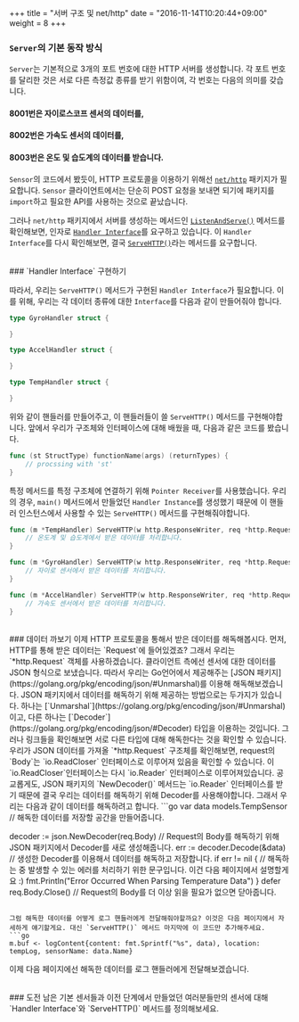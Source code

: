 +++
title = "서버 구조 및 net/http"
date = "2016-11-14T10:20:44+09:00"
weight = 8
+++

### `Server`의 기본 동작 방식
`Server`는 기본적으로 3개의 포트 번호에 대한 HTTP 서버를 생성합니다. 각 포트 번호를 달리한 것은 서로 다른 측정값 종류를 받기 위함이여, 각 번호는 다음의 의미를 갖습니다.

#### 8001번은 자이로스코프 센서의 데이터를,
#### 8002번은 가속도 센서의 데이터를,
#### 8003번은 온도 및 습도계의 데이터를 받습니다.

`Sensor`의 코드에서 봤듯이, HTTP 프로토콜을 이용하기 위해선 [`net/http`](https://golang.org/pkg/net/http/) 패키지가 필요합니다. `Sensor` 클라이언트에서는 단순히 POST 요청을 보내면 되기에 패키지를 `import`하고 필요한 API를 사용하는 것으로 끝났습니다.

그러나 `net/http` 패키지에서 서버를 생성하는 메서드인 [`ListenAndServe()`](https://golang.org/pkg/net/http/#ListenAndServe) 메서드를 확인해보면, 인자로 [`Handler Interface`](https://golang.org/pkg/net/http/#Handler)를 요구하고 있습니다. 이 `Handler Interface`를 다시 확인해보면, 결국 [`ServeHTTP()`](https://golang.org/pkg/net/http/#HandlerFunc)라는 메서드를 요구합니다.

<br>
### `Handler Interface` 구현하기

따라서, 우리는 `ServeHTTP()` 메서드가 구현된 `Handler Interface`가 필요합니다. 이를 위해, 우리는 각 데이터 종류에 대한 `Interface`를 다음과 같이 만들어줘야 합니다.

```go
type GyroHandler struct {

}

type AccelHandler struct {

}

type TempHandler struct {

}
```

위와 같이 핸들러를 만들어주고, 이 핸들러들이 쓸 `ServeHTTP()` 메서드를 구현해야합니다. 앞에서 우리가 구조체와 인터페이스에 대해 배웠을 때, 다음과 같은 코드를 봤습니다.

```go
func (st StructType) functionName(args) (returnTypes) {
    // procssing with 'st'
}
```
특정 메서드를 특정 구조체에 연결하기 위해 `Pointer Receiver`를 사용했습니다. 우리의 경우, `main()` 메서드에서 만들었던 `Handler Instance`를 생성했기 때문에 이 핸들러 인스턴스에서 사용할 수 있는 `ServeHTTP()` 메서드를 구현해줘야합니다.

```go
func (m *TempHandler) ServeHTTP(w http.ResponseWriter, req *http.Request) {
	// 온도계 및 습도계에서 받은 데이터를 처리합니다.
}

func (m *GyroHandler) ServeHTTP(w http.ResponseWriter, req *http.Request) {
	// 자이로 센서에서 받은 데이터를 처리합니다.
}

func (m *AccelHandler) ServeHTTP(w http.ResponseWriter, req *http.Request) {
	// 가속도 센서에서 받은 데이터를 처리합니다.
}
```

<br>
### 데이터 까보기
이제 HTTP 프로토콜을 통해서 받은 데이터를 해독해봅시다. 먼저, HTTP를 통해 받은 데이터는 `Request`에 들어있겠죠? 그래서 우리는 `*http.Request` 객체를 사용하겠습니다. 클라이언트 측에선 센서에 대한 데이터를 JSON 형식으로 보냈습니다. 따라서 우리는 Go언어에서 제공해주는 [JSON 패키지](https://golang.org/pkg/encoding/json/#Unmarshal)를 이용해 해독해보겠습니다. JSON 패키지에서 데이터를 해독하기 위해 제공하는 방법으로는 두가지가 있습니다. 하나는 [`Unmarshal`](https://golang.org/pkg/encoding/json/#Unmarshal)이고, 다른 하나는 [`Decoder`](https://golang.org/pkg/encoding/json/#Decoder) 타입을 이용하는 것입니다. 그러나 링크들을 확인해보면 서로 다른 타입에 대해 해독한다는 것을 확인할 수 있습니다. 우리가 JSON 데이터를 가져올 `*http.Request` 구조체를 확인해보면, request의 `Body`는 `io.ReadCloser` 인터페이스로 이루어져 있음을 확인할 수 있습니다. 이 `io.ReadCloser`인터페이스는 다시 `io.Reader` 인터페이스로 이루어져있습니다. 공교롭게도, JSON 패키지의 `NewDecoder()` 메서드는 `io.Reader` 인터페이스를 받기 때문에 결국 우리는 데이터를 해독하기 위해 Decoder를 사용해야합니다. 그래서 우리는 다음과 같이 데이터를 해독하려고 합니다.
```go
var data models.TempSensor					// 해독한 데이터를 저장할 공간을 만들어줍니다.

decoder := json.NewDecoder(req.Body)	// Request의 Body를 해독하기 위해 JSON 패키지에서 Decoder를 새로 생성해줍니다.
err := decoder.Decode(&data)				// 생성한 Decoder를 이용해서 데이터를 해독하고 저장합니다.
if err != nil {										// 해독하는 중 발생할 수 있는 에러를 처리하기 위한 문구입니다. 이건 다음 페이지에서 설명할게요 :)
	fmt.Println("Error Occurred When Parsing Temperature Data")
}
defer req.Body.Close()							// Request의 Body를 더 이상 읽을 필요가 없으면 닫아줍니다.
```

그럼 해독한 데이터를 어떻게 로그 핸들러에게 전달해줘야할까요? 이것은 다음 페이지에서 자세하게 얘기할게요. 대신 `ServeHTTP()` 메서드 마지막에 이 코드만 추가해주세요.
```go
m.buf <- logContent{content: fmt.Sprintf("%s", data), location: tempLog, sensorName: data.Name}
```

이제 다음 페이지에선 해독한 데이터를 로그 핸들러에게 전달해보겠습니다.

<br>
### 도전
남은 기본 센서들과 이전 단계에서 만들었던 여러분들만의 센서에 대해 `Handler Interface`와 `ServeHTTP()` 메서드를 정의해보세요.